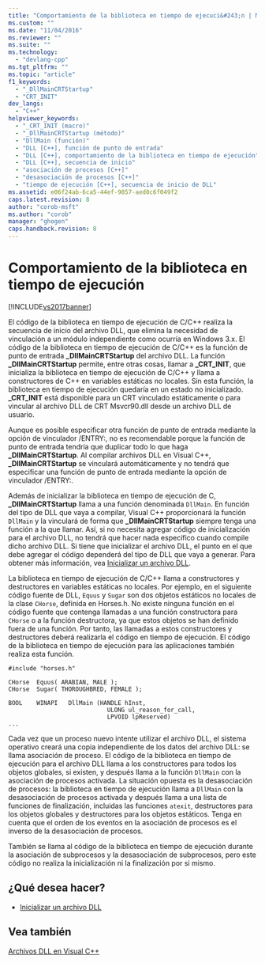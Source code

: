 ```yaml
---
title: "Comportamiento de la biblioteca en tiempo de ejecuci&#243;n | Microsoft Docs"
ms.custom: ""
ms.date: "11/04/2016"
ms.reviewer: ""
ms.suite: ""
ms.technology: 
  - "devlang-cpp"
ms.tgt_pltfrm: ""
ms.topic: "article"
f1_keywords: 
  - "_DllMainCRTStartup"
  - "CRT_INIT"
dev_langs: 
  - "C++"
helpviewer_keywords: 
  - "_CRT_INIT (macro)"
  - "_DllMainCRTStartup (método)"
  - "DllMain (función)"
  - "DLL [C++], función de punto de entrada"
  - "DLL [C++], comportamiento de la biblioteca en tiempo de ejecución"
  - "DLL [C++], secuencia de inicio"
  - "asociación de procesos [C++]"
  - "desasociación de procesos [C++]"
  - "tiempo de ejecución [C++], secuencia de inicio de DLL"
ms.assetid: e06f24ab-6ca5-44ef-9857-aed0c6f049f2
caps.latest.revision: 8
author: "corob-msft"
ms.author: "corob"
manager: "ghogen"
caps.handback.revision: 8
---
```

# Comportamiento de la biblioteca en tiempo de ejecuci&#243;n
[!INCLUDE[vs2017banner](../assembler/inline/includes/vs2017banner.md)]

El código de la biblioteca en tiempo de ejecución de C\/C\+\+ realiza la secuencia de inicio del archivo DLL, que elimina la necesidad de vinculación a un módulo independiente como ocurría en Windows 3.x.  El código de la biblioteca en tiempo de ejecución de C\/C\+\+ es la función de punto de entrada **\_DllMainCRTStartup** del archivo DLL.  La función **\_DllMainCRTStartup** permite, entre otras cosas, llamar a **\_CRT\_INIT**, que inicializa la biblioteca en tiempo de ejecución de C\/C\+\+ y llama a constructores de C\+\+ en variables estáticas no locales.  Sin esta función, la biblioteca en tiempo de ejecución quedaría en un estado no inicializado.  **\_CRT\_INIT** está disponible para un CRT vinculado estáticamente o para vincular al archivo DLL de CRT Msvcr90.dll desde un archivo DLL de usuario.  
  
 Aunque es posible especificar otra función de punto de entrada mediante la opción de vinculador \/ENTRY:, no es recomendable porque la función de punto de entrada tendría que duplicar todo lo que haga **\_DllMainCRTStartup**.  Al compilar archivos DLL en Visual C\+\+, **\_DllMainCRTStartup** se vinculará automáticamente y no tendrá que especificar una función de punto de entrada mediante la opción de vinculador \/ENTRY:.  
  
 Además de inicializar la biblioteca en tiempo de ejecución de C, **\_DllMainCRTStartup** llama a una función denominada `DllMain`.  En función del tipo de DLL que vaya a compilar, Visual C\+\+ proporcionará la función `DllMain` y la vinculará de forma que **\_DllMainCRTStartup** siempre tenga una función a la que llamar.  Así, si no necesita agregar código de inicialización para el archivo DLL, no tendrá que hacer nada específico cuando compile dicho archivo DLL.  Si tiene que inicializar el archivo DLL, el punto en el que debe agregar el código dependerá del tipo de DLL que vaya a generar.  Para obtener más información, vea [Inicializar un archivo DLL](../build/initializing-a-dll.md).  
  
 La biblioteca en tiempo de ejecución de C\/C\+\+ llama a constructores y destructores en variables estáticas no locales.  Por ejemplo, en el siguiente código fuente de DLL, `Equus` y `Sugar` son dos objetos estáticos no locales de la clase `CHorse`, definida en Horses.h.  No existe ninguna función en el código fuente que contenga llamadas a una función constructora para `CHorse` o a la función destructora, ya que estos objetos se han definido fuera de una función.  Por tanto, las llamadas a estos constructores y destructores deberá realizarla el código en tiempo de ejecución.  El código de la biblioteca en tiempo de ejecución para las aplicaciones también realiza esta función.  
  
```  
#include "horses.h"  
  
CHorse  Equus( ARABIAN, MALE );  
CHorse  Sugar( THOROUGHBRED, FEMALE );  
  
BOOL    WINAPI   DllMain (HANDLE hInst,   
                            ULONG ul_reason_for_call,  
                            LPVOID lpReserved)  
...  
```  
  
 Cada vez que un proceso nuevo intente utilizar el archivo DLL, el sistema operativo creará una copia independiente de los datos del archivo DLL: se llama asociación de proceso.  El código de la biblioteca en tiempo de ejecución para el archivo DLL llama a los constructores para todos los objetos globales, si existen, y después llama a la función `DllMain` con la asociación de procesos activada.  La situación opuesta es la desasociación de procesos: la biblioteca en tiempo de ejecución llama a `DllMain` con la desasociación de procesos activada y después llama a una lista de funciones de finalización, incluidas las funciones `atexit`, destructores para los objetos globales y destructores para los objetos estáticos.  Tenga en cuenta que el orden de los eventos en la asociación de procesos es el inverso de la desasociación de procesos.  
  
 También se llama al código de la biblioteca en tiempo de ejecución durante la asociación de subprocesos y la desasociación de subprocesos, pero este código no realiza la inicialización ni la finalización por si mismo.  
  
## ¿Qué desea hacer?  
  
-   [Inicializar un archivo DLL](../build/initializing-a-dll.md)  
  
## Vea también  
 [Archivos DLL en Visual C\+\+](../build/dlls-in-visual-cpp.md)